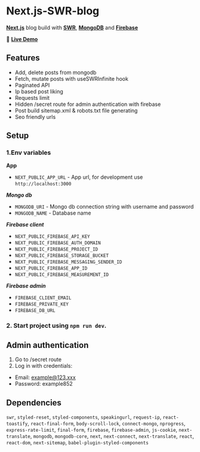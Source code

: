 # Next.js-SWR-blog

[**Next.js**](https://nextjs.org/) blog build with [**SWR**](https://swr.vercel.app/), [**MongoDB**](https://www.mongodb.com/) and [**Firebase**](https://firebase.google.com/)

:rocket: [**Live Demo**](https://nextjs-swr-blog.netlify.app/)

## Features

- Add, delete posts from mongodb
- Fetch, mutate posts with useSWRInfinite hook
- Paginated API
- Ip based post liking
- Requests limit
- Hidden /secret route for admin authentication with firebase
- Post build sitemap.xml & robots.txt file generating
- Seo friendly urls

## Setup

### 1.Env variables

**App**

- `NEXT_PUBLIC_APP_URL` - App url, for development use `http://localhost:3000`

**_Mongo db_**

- `MONGODB_URI` - Mongo db connection string with username and password
- `MONGODB_NAME` - Database name

**_Firebase client_**

- `NEXT_PUBLIC_FIREBASE_API_KEY`
- `NEXT_PUBLIC_FIREBASE_AUTH_DOMAIN`
- `NEXT_PUBLIC_FIREBASE_PROJECT_ID`
- `NEXT_PUBLIC_FIREBASE_STORAGE_BUCKET`
- `NEXT_PUBLIC_FIREBASE_MESSAGING_SENDER_ID`
- `NEXT_PUBLIC_FIREBASE_APP_ID`
- `NEXT_PUBLIC_FIREBASE_MEASUREMENT_ID`

**_Firebase admin_**

- `FIREBASE_CLIENT_EMAIL`
- `FIREBASE_PRIVATE_KEY`
- `FIREBASE_DB_URL`

### 2. Start project using `npm run dev`.

## Admin authentication

1. Go to /secret route
2. Log in with credentials:

- Email: example@123.xxx
- Password: example852

## Dependencies

`swr`,
`styled-reset`,
`styled-components`,
`speakingurl`,
`request-ip`,
`react-toastify`,
`react-final-form`,
`body-scroll-lock`,
`connect-mongo`,
`nprogress`,
`express-rate-limit`,
`final-form`,
`firebase`,
`firebase-admin`,
`js-cookie`,
`next-translate`,
`mongodb`,
`mongodb-core`,
`next`,
`next-connect`,
`next-translate`,
`react`,
`react-dom`,
`next-sitemap`,
`babel-plugin-styled-components`
